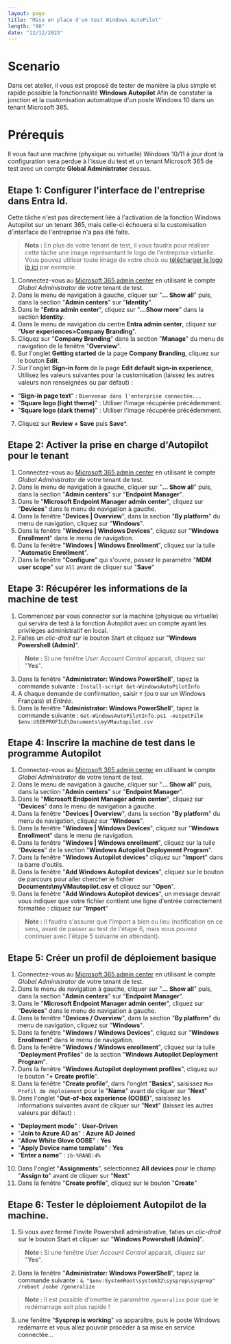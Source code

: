 ```yaml
---
layout: page
title: "Mise en place d'un test Windows AutoPilot"
length: "00"
date: "12/12/2023"
---
```

# Scenario
Dans cet atelier, il vous est proposé de tester de manière la plus simple et rapide possible la fonctionnalité **Windows Autopilot** Afin de constater la jonction et la customisation automatique d'un poste Windows 10 dans un tenant Microsoft 365.

# Prérequis
Il vous faut une machine (physique ou virtuelle) Windows 10/11 à jour dont la configuration sera perdue à l'issue du test et un tenant Microsoft 365 de test avec un compte **Global Administrator** dessus.

## Etape 1: Configurer l'interface de l'entreprise dans Entra Id.
Cette tâche n'est pas directement liée à l'activation de la fonction Windows Autopilot sur un tenant 365, mais celle-ci échouera si la customisation d'interface de l'entreprise n'a pas été faite.  
>**Nota :** En plus de votre tenant de test, il vous faudra pour réaliser cette tâche une image représentant le logo de l'entreprise virtuelle. Vous pouvez utiliser toute image de votre choix ou [télécharger le logo ib ici](logo_ib.png) par exemple.  

1. Connectez-vous au [Microsoft 365 admin center](https://admin.microsoft.com) en utilisant le compte *Global Administrator* de votre tenant de test.
1. Dans le menu de navigation à gauche, cliquer sur "**... Show all**" puis, dans la section "**Admin centers**" sur "**Identity**".
1. Dans le "**Entra admin center**", cliquez sur "**...Show more**" dans la section **Identity**.
1. Dans le menu de navigation du centre **Entra admin center**, cliquez sur "**User experiences>Company Branding**".
1. Cliquez sur "**Company Branding**" dans la section "**Manage**" du menu de navigation de la fenêtre "**Overview**".
1. Sur l'onglet **Getting started** de la page **Company Branding**, cliquez sur le bouton **Edit**.
1. Sur l'onglet **Sign-in form** de la page **Edit default sign-in experience**, Utilisez les valeurs suivantes pour la customisation (laissez les autres valeurs non renseignées ou par défaut) :
  - "**Sign-in page text**" : ```Bienvenue dans l'enterprise connectée...```
  - "**Square logo (light theme)**" : Utiliser l'image récupérée précédemment.
  - "**Square logo (dark theme)**" : Utiliser l'image récupérée précédemment.
7. Cliquez sur **Review + Save**  puis **Save***.

## Etape 2: Activer la prise en charge d'Autopilot pour le tenant
1. Connectez-vous au [Microsoft 365 admin center](https://admin.microsoft.com) en utilisant le compte *Global Administrator* de votre tenant de test.
1. Dans le menu de navigation à gauche, cliquer sur "**... Show all**" puis, dans la section "**Admin centers**" sur "**Endpoint Manager**".
1. Dans le "**Microsoft Endpoint Manager admin center**", cliquez sur "**Devices**" dans le menu de navigation à gauche.
1. Dans la fenêtre "**Devices \| Overview**", dans la section "**By platform**" du menu de navigation, cliquez sur "**Windows**".
1. Dans la fenêtre "**Windows \| Windows Devices**", cliquez sur "**Windows Enrollment**" dans le menu de navigation.
1. Dans la fenêtre "**Windows \| Windows Enrollment**", cliquez sur la tuile "**Automatic Enrollment**".
1. Dans la fenêtre "**Configure**" qui s'ouvre, passez le paramètre "**MDM user scope**" sur ```All``` avant de cliquer sur "**Save**"

## Etape 3: Récupérer les informations de la machine de test
1. Commencez par vous connecter sur la machine (physique ou virtuelle) qui servira de test à la fonction Autopilot avec un compte ayant les privilèges administratif en local.
1. Faites un *clic-droit* sur le bouton Start et cliquez sur "**Windows Powershell (Admin)**".
>**Note :** Si une fenêtre *User Account Control* apparait, cliquez sur "**Yes**".
3. Dans la fenêtre "**Administrator: Windows PowerShell**", tapez la commande suivante : ```Install-script Get-WindowsAutoPilotInfo```
1. A chaque demande de confirmation, saisir ```Y``` (ou ```O``` sur un Windows Français) et *Entrée*.
3. Dans la fenêtre "**Administrator: Windows PowerShell**", tapez la commande suivante : ```Get-WindowsAutoPilotInfo.ps1 -outputFile $env:USERPROFILE\Documents\myVMautopilot.csv```  

## Etape 4: Inscrire la machine de test dans le programme Autopilot
1. Connectez-vous au [Microsoft 365 admin center](https://admin.microsoft.com) en utilisant le compte *Global Administrator* de votre tenant de test.
1. Dans le menu de navigation à gauche, cliquer sur "**... Show all**" puis, dans la section "**Admin centers**" sur "**Endpoint Manager**".
1. Dans le "**Microsoft Endpoint Manager admin center**", cliquez sur "**Devices**" dans le menu de navigation à gauche.
1. Dans la fenêtre "**Devices \| Overview**", dans la section "**By platform**" du menu de navigation, cliquez sur "**Windows**".
1. Dans la fenêtre "**Windows \| Windows Devices**", cliquez sur "**Windows Enrollment**" dans le menu de navigation.
1. Dans la fenêtre "**Windows \| Windows enrollment**", cliquez sur la tuile "**Devices**" de la section "**Windows Autopilot Deployment Program**".
1. Dans la fenêtre "**Windows Autopilot devices**" cliquez sur "**Import**" dans la barre d'outils.
1. Dans la fenêtre "**Add Windows Autopilot devices**", cliquez sur le bouton de parcours pour aller chercher le fichier **Documents\myVMautopilot.csv** et cliquez sur "**Open**".
1. Dans la fenêtre "**Add Windows Autopilot devices**", un message devrait vous indiquer que votre fichier contient une ligne d'entrée correctement formattée : cliquez sur "**Import**"
>**Note :** Il faudra s'assurer que l'import a bien eu lieu (notification en ce sens, avant de passer au test de l'étape 6, mais vous pouvez continuer avec l'étape 5 suivante en attendant).  

## Etape 5: Créer un profil de déploiement basique
1. Connectez-vous au [Microsoft 365 admin center](https://admin.microsoft.com) en utilisant le compte *Global Administrator* de votre tenant de test.
1. Dans le menu de navigation à gauche, cliquer sur "**... Show all**" puis, dans la section "**Admin centers**" sur "**Endpoint Manager**".
1. Dans le "**Microsoft Endpoint Manager admin center**", cliquez sur "**Devices**" dans le menu de navigation à gauche.
1. Dans la fenêtre "**Devices / Overview**", dans la section "**By platform**" du menu de navigation, cliquez sur "**Windows**".
1. Dans la fenêtre "**Windows / Windows Devices**", cliquez sur "**Windows Enrollment**" dans le menu de navigation.
1. Dans la fenêtre "**Windows / Windows enrollment**", cliquez sur la tuile "**Deployment Profiles**" de la section "**Windows Autopilot Deployment Program**".
1. Dans la fenêtre "**Windows Autopilot deployment profiles**", cliquez sur le bouton "**+ Create profile**".
1. Dans la fenêtre "**Create profile**", dans l'onglet "**Basics**", saisissez ```Mon Profil de déploiement``` pour le "**Name**" avant de cliquer sur "**Next**"
1. Dans l'onglet "**Out-of-box experience (OOBE)**", saisissez les informations suivantes avant de cliquer sur "**Next**" (laissez les autres valeurs par défaut) :
  - "**Deployment mode**" : **User-Driven**
  - "**Join to Azure AD as**" : **Azure AD Joined**
  - "**Allow White Glove OOBE**" : **Yes**
  - "**Apply Device name template**" : **Yes**
  - "**Enter a name**" : ```ib-%RAND:4%```
10. Dans l'onglet "**Assignments**", selectionnez **All devices** pour le champ "**Assign to**" avant de cliquer sur "**Next**"
1. Dans la fenêtre "**Create profile**", cliquez sur le bouton "**Create**"  

## Etape 6: Tester le déploiement Autopilot de la machine.
1. Si vous avez fermé l'invite Powershell administrative, faties un *clic-droit* sur le bouton Start et cliquer sur "**Windows Powershell (Admin)**".
>**Note :** Si une fenêtre *User Account Control* apparait, cliquez sur "**Yes**".
2. Dans la fenêtre "**Administrator: Windows PowerShell**", tapez la commande suivante : ```& "$env:SystemRoot\system32\sysprep\sysprep" /reboot /oobe /generalize```
>**Note :** Il est possible d'omettre le paramètre ```/generalize``` pour que le redémarrage soit plus rapide !
3. une fenêtre "**Sysprep is working**" va apparaître, puis le poste Windows redémarre et vous allez pouvoir procéder à sa mise en service connectée...